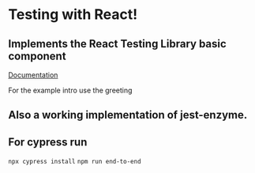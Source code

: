 #  Testing with React!

## Implements the React Testing Library basic component
[Documentation](https://testing-library.com/docs/react-testing-library/example-intro)

For the example intro use the greeting

## Also a working implementation of jest-enzyme. 


## For cypress run
`npx cypress install`
`npm run end-to-end`